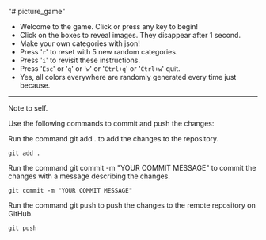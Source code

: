 "# picture_game"

- Welcome to the game. Click or press any key to begin!
- Click on the boxes to reveal images. They disappear after 1 second.
- Make your own categories with json!
- Press '`r`' to reset with 5 new random categories.
- Press '`i`' to revisit these instructions.
- Press '`Esc`' or '`q`' or '`w`' or '`Ctrl+q`' or '`Ctrl+w`' quit.
- Yes, all colors everywhere are randomly generated every time just because.
---
Note to self.

Use the following commands to commit and push the changes:

Run the command git add . to add the changes to the repository.

`git add .`

Run the command git commit -m "YOUR COMMIT MESSAGE" to commit the changes with a message describing the changes.

`git commit -m "YOUR COMMIT MESSAGE"`

Run the command git push to push the changes to the remote repository on GitHub.

`git push`